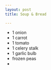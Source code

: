 ```yaml
---
layout: post
title: Soup & Bread

---
```

* 1 onion 
* 1 carrot 
* 1 tomato
* 1 celery  stalk
* 1 garlic bulb
* frozen peas
* 